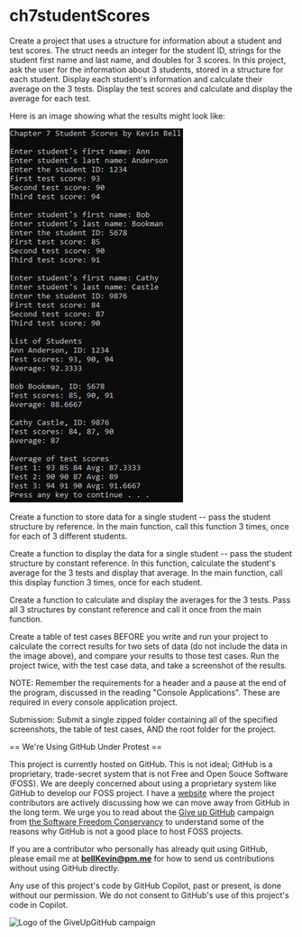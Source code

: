 # ch7studentScores

Create a project that uses a structure for information about a student and test scores. The struct needs an integer for the student ID, strings for the student first name and last name, and doubles for 3 scores. In this project, ask the user for the information about 3 students, stored in a structure for each student. Display each student's information and calculate their average on the 3 tests. Display the test scores and calculate and display the average for each test.

 Here is an image showing what the results might look like:

![Ch 7 Student Scores](https://github.com/bell-kevin/ch7studentScores/blob/main/ch7studentScores.PNG)

Create a function to store data for a single student -- pass the student structure by reference. In the main function, call this function 3 times, once for each of 3 different students.

Create a function to display the data for a single student -- pass the student structure by constant reference. In this function, calculate the student's average for the 3 tests and display that average. In the main function, call this display function 3 times, once for each student. 

Create a function to calculate and display the averages for the 3 tests. Pass all 3 structures by constant reference and call it once from the main function.

Create a table of test cases BEFORE you write and run your project to calculate the correct results for two sets of data (do not include the data in the image above), and compare your results to those test cases. Run the project twice, with the test case data, and take a screenshot of the results.

NOTE: Remember the requirements for a header and a pause at the end of the program, discussed in the reading "Console Applications". These are required in every console application project.

Submission: Submit a single zipped folder containing all of the specified screenshots, the table of test cases, AND the root folder for the project.

== We're Using GitHub Under Protest ==

This project is currently hosted on GitHub.  This is not ideal; GitHub is a
proprietary, trade-secret system that is not Free and Open Souce Software
(FOSS).  We are deeply concerned about using a proprietary system like GitHub
to develop our FOSS project. I have a [website](https://bellKevin.me) where the
project contributors are actively discussing how we can move away from GitHub
in the long term.  We urge you to read about the [Give up GitHub](https://GiveUpGitHub.org) campaign 
from [the Software Freedom Conservancy](https://sfconservancy.org) to understand some of the reasons why GitHub is not 
a good place to host FOSS projects.

If you are a contributor who personally has already quit using GitHub, please
email me at **bellKevin@pm.me** for how to send us contributions without
using GitHub directly.

Any use of this project's code by GitHub Copilot, past or present, is done
without our permission.  We do not consent to GitHub's use of this project's
code in Copilot.

![Logo of the GiveUpGitHub campaign](https://sfconservancy.org/img/GiveUpGitHub.png)
